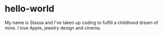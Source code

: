 # hello-world

My name is Stassa and I've taken up coding to fulfill a childhood dream of mine.
I love Apple, jewelry design and cinema.
